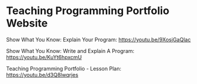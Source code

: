 # Teaching Programming Portfolio Website

Show What You Know: Explain Your Program: https://youtu.be/9XosjGaQlac

Show What You Know: Write and Explain A Program: https://youtu.be/KuYt6hpxcmU

Teaching Programming Portfolio - Lesson Plan: https://youtu.be/d3Q8lwqrjes
